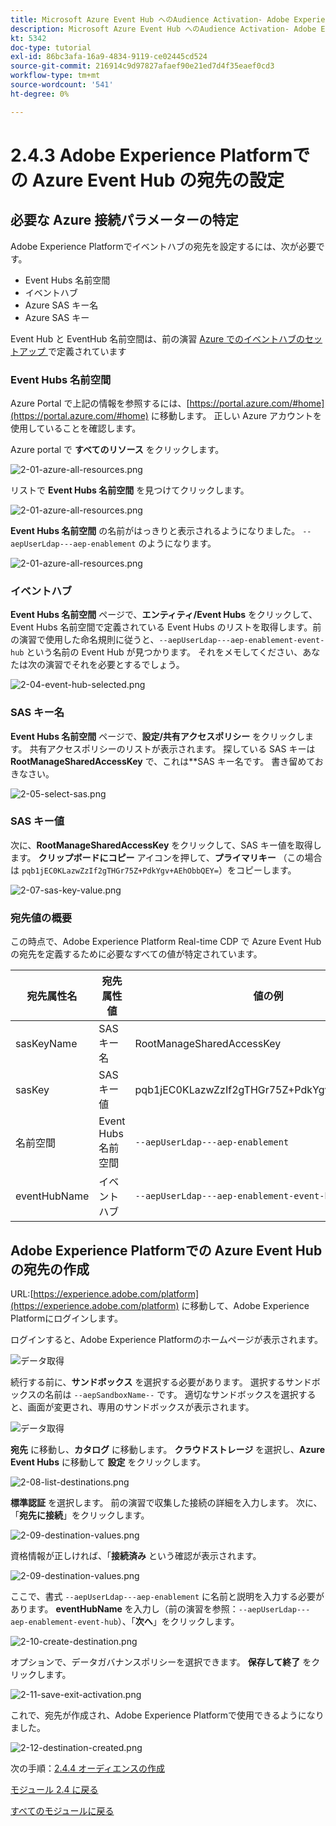 ```yaml
---
title: Microsoft Azure Event Hub へのAudience Activation- Adobe Experience Platformでの Event Hub RTCDP 宛先の設定
description: Microsoft Azure Event Hub へのAudience Activation- Adobe Experience Platformでの Event Hub RTCDP 宛先の設定
kt: 5342
doc-type: tutorial
exl-id: 86bc3afa-16a9-4834-9119-ce02445cd524
source-git-commit: 216914c9d97827afaef90e21ed7d4f35eaef0cd3
workflow-type: tm+mt
source-wordcount: '541'
ht-degree: 0%

---
```


# 2.4.3 Adobe Experience Platformでの Azure Event Hub の宛先の設定

## 必要な Azure 接続パラメーターの特定

Adobe Experience Platformでイベントハブの宛先を設定するには、次が必要です。

- Event Hubs 名前空間
- イベントハブ
- Azure SAS キー名
- Azure SAS キー

Event Hub と EventHub 名前空間は、前の演習 [Azure でのイベントハブのセットアップ ](./ex2.md) で定義されています

### Event Hubs 名前空間

Azure Portal で上記の情報を参照するには、[https://portal.azure.com/#home](https://portal.azure.com/#home) に移動します。 正しい Azure アカウントを使用していることを確認します。

Azure portal で **すべてのリソース** をクリックします。

![2-01-azure-all-resources.png](./images/201azureallresources.png)

リストで **Event Hubs 名前空間** を見つけてクリックします。

![2-01-azure-all-resources.png](./images/201azureallresources1.png)

**Event Hubs 名前空間** の名前がはっきりと表示されるようになりました。 `--aepUserLdap---aep-enablement` のようになります。

![2-01-azure-all-resources.png](./images/201azureallresources2.png)

### イベントハブ

**Event Hubs 名前空間** ページで、**エンティティ/Event Hubs** をクリックして、Event Hubs 名前空間で定義されている Event Hubs のリストを取得します。前の演習で使用した命名規則に従うと、`--aepUserLdap---aep-enablement-event-hub` という名前の Event Hub が見つかります。 それをメモしてください、あなたは次の演習でそれを必要とするでしょう。

![2-04-event-hub-selected.png](./images/204eventhubselected.png)

### SAS キー名

**Event Hubs 名前空間** ページで、**設定/共有アクセスポリシー** をクリックします。 共有アクセスポリシーのリストが表示されます。 探している SAS キーは **RootManageSharedAccessKey** で、これは**SAS キー名です。 書き留めておきなさい。

![2-05-select-sas.png](./images/205selectsas.png)

### SAS キー値

次に、**RootManageSharedAccessKey** をクリックして、SAS キー値を取得します。 **クリップボードにコピー** アイコンを押して、**プライマリキー** （この場合は `pqb1jEC0KLazwZzIf2gTHGr75Z+PdkYgv+AEhObbQEY=`）をコピーします。

![2-07-sas-key-value.png](./images/207saskeyvalue.png)

### 宛先値の概要

この時点で、Adobe Experience Platform Real-time CDP で Azure Event Hub の宛先を定義するために必要なすべての値が特定されています。

| 宛先属性名 | 宛先属性値 | 値の例 |
|---|---|---|
| sasKeyName | SAS キー名 | RootManageSharedAccessKey |
| sasKey | SAS キー値 | pqb1jEC0KLazwZzIf2gTHGr75Z+PdkYgv+AEhObbQEY= |
| 名前空間 | Event Hubs 名前空間 | `--aepUserLdap---aep-enablement` |
| eventHubName | イベントハブ | `--aepUserLdap---aep-enablement-event-hub` |

## Adobe Experience Platformでの Azure Event Hub の宛先の作成

URL:[https://experience.adobe.com/platform](https://experience.adobe.com/platform) に移動して、Adobe Experience Platformにログインします。

ログインすると、Adobe Experience Platformのホームページが表示されます。

![データ取得](./../../../modules/datacollection/module1.2/images/home.png)

続行する前に、**サンドボックス** を選択する必要があります。 選択するサンドボックスの名前は ``--aepSandboxName--`` です。 適切なサンドボックスを選択すると、画面が変更され、専用のサンドボックスが表示されます。

![データ取得](./../../../modules/datacollection/module1.2/images/sb1.png)

**宛先** に移動し、**カタログ** に移動します。 **クラウドストレージ** を選択し、**Azure Event Hubs** に移動して **設定** をクリックします。

![2-08-list-destinations.png](./images/208listdestinations.png)

**標準認証** を選択します。 前の演習で収集した接続の詳細を入力します。 次に、「**宛先に接続**」をクリックします。

![2-09-destination-values.png](./images/209destinationvalues.png)

資格情報が正しければ、「**接続済み** という確認が表示されます。

![2-09-destination-values.png](./images/209destinationvaluesa.png)

ここで、書式 `--aepUserLdap---aep-enablement` に名前と説明を入力する必要があります。 **eventHubName** を入力し（前の演習を参照：`--aepUserLdap---aep-enablement-event-hub`）、「**次へ**」をクリックします。

![2-10-create-destination.png](./images/210createdestination.png)

オプションで、データガバナンスポリシーを選択できます。 **保存して終了** をクリックします。

![2-11-save-exit-activation.png](./images/211saveexitactivation.png)

これで、宛先が作成され、Adobe Experience Platformで使用できるようになりました。

![2-12-destination-created.png](./images/212destinationcreated.png)

次の手順：[2.4.4 オーディエンスの作成 ](./ex4.md)

[モジュール 2.4 に戻る](./segment-activation-microsoft-azure-eventhub.md)

[すべてのモジュールに戻る](./../../../overview.md)
